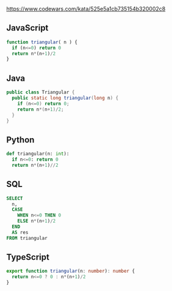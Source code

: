 https://www.codewars.com/kata/525e5a1cb735154b320002c8

## JavaScript
```js
function triangular( n ) {
  if (n<=0) return 0
  return n*(n+1)/2
}
```

## Java
```java
public class Triangular {
  public static long triangular(long n) {
    if (n<=0) return 0;
    return n*(n+1)/2;
  }
}
```

## Python
```python
def triangular(n: int):
  if n<=0: return 0
  return n*(n+1)//2
```

## SQL
```sql
SELECT 
  n,
  CASE
    WHEN n<=0 THEN 0
    ELSE n*(n+1)/2
  END
  AS res
FROM triangular
```

## TypeScript
```ts
export function triangular(n: number): number {
  return n<=0 ? 0 : n*(n+1)/2
}
```